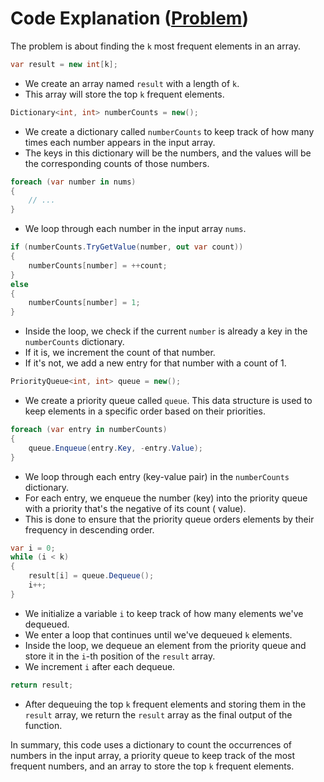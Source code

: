 # Code Explanation ([Problem](https://leetcode.com/problems/top-k-frequent-elements))

The problem is about finding the `k` most frequent elements in an array.

```csharp
var result = new int[k];
```

- We create an array named `result` with a length of `k`.
- This array will store the top `k` frequent elements.

```csharp
Dictionary<int, int> numberCounts = new();
```

- We create a dictionary called `numberCounts` to keep track of how many times each number appears in the input array.
- The keys in this dictionary will be the numbers, and the values will be the corresponding counts of those numbers.

```csharp
foreach (var number in nums)
{
    // ...
}
```

- We loop through each number in the input array `nums`.

```csharp
if (numberCounts.TryGetValue(number, out var count))
{
    numberCounts[number] = ++count;
}
else
{
    numberCounts[number] = 1;
}
```

- Inside the loop, we check if the current `number` is already a key in the `numberCounts` dictionary.
- If it is, we increment the count of that number.
- If it's not, we add a new entry for that number with a count of 1.

```csharp
PriorityQueue<int, int> queue = new();
```

- We create a priority queue called `queue`. This data structure is used to keep elements in a specific order based on
  their priorities.

```csharp
foreach (var entry in numberCounts)
{
    queue.Enqueue(entry.Key, -entry.Value);
}
```

- We loop through each entry (key-value pair) in the `numberCounts` dictionary.
- For each entry, we enqueue the number (key) into the priority queue with a priority that's the negative of its count (
  value).
- This is done to ensure that the priority queue orders elements by their frequency in descending order.

```csharp
var i = 0;
while (i < k)
{
    result[i] = queue.Dequeue();
    i++;
}
```

- We initialize a variable `i` to keep track of how many elements we've dequeued.
- We enter a loop that continues until we've dequeued `k` elements.
- Inside the loop, we dequeue an element from the priority queue and store it in the `i`-th position of the `result`
  array.
- We increment `i` after each dequeue.

```csharp
return result;
```

- After dequeuing the top `k` frequent elements and storing them in the `result` array, we return the `result` array as
  the final output of the function.

In summary, this code uses a dictionary to count the occurrences of numbers in the input array, a priority queue to keep
track of the most frequent numbers, and an array to store the top `k` frequent elements.
